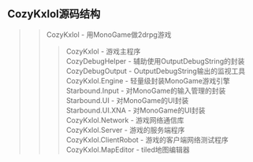 CozyKxlol源码结构
--------------------------------
>> CozyKxlol - 用MonoGame做2drpg游戏  
>>> CozyKxlol - 游戏主程序  
>>> CozyDebugHelper - 辅助使用OutputDebugString的封装  
>>> CozyDebugOutput - OutputDebugString输出的监视工具  
>>> CozyKxlol.Engine - 轻量级封装MonoGame游戏引擎  
>>> Starbound.Input - 对MonoGame的输入管理的封装  
>>> Starbound.UI - 对MonoGame的UI封装  
>>> Starbound.UI.XNA - 对MonoGame的UI封装  
>>> CozyKxlol.Network - 游戏网络通信库  
>>> CozyKxlol.Server - 游戏的服务端程序  
>>> CozyKxlol.ClientRobot - 游戏的客户端网络测试程序  
>>> CozyKxlol.MapEditor - tiled地图编辑器  
>>
